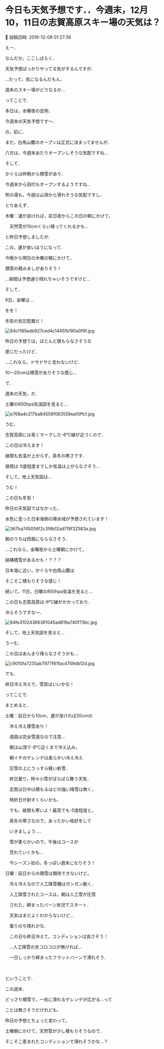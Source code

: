 # 今日も天気予想です．．今週末，12月10，11日の志賀高原スキー場の天気は？

📅 投稿日時: 2016-12-08 01:27:39

えー．


なんだか，ここしばらく．


天気予想ばっかりやってる気がするんですが．


…だって，気になるんだもん．


週末のスキー場がどうなるか…





ってことで．


本日は，水曜夜の定例．


今週末の天気予想です～．





の，前に．


まだ，白馬山麓のオープンは正式に決まってませんが．


八方は，今週末あたりオープンしそうな気配ですね…





そして．


かぐらは昨晩から積雪があり．


今週末から田代もオープンするようですね…





熊の湯も，今週は山頂から滑れそうな気配ですし．





とりあえず．


木曜：運が良ければ，前日夜からこの日の朝にかけて，


　天然雪が10cmくらい降ってくれるかも…


と昨日予想しましたが．


この，運が良いほうになって．


今晩から明日の木曜の朝にかけて，


積雪の積みましがありそう！


…昼間は予想通り晴れちゃいそうですけど…





そして．


9日，金曜は…


をを！


冬型の気圧配置だ！




![64cf185edb927ced4c1445fb190a0f9f.jpg](images/64cf185edb927ced4c1445fb190a0f9f.jpg)




昨日の予想では，ほとんど積もらなさそうな


感じだったけど．


…これなら，ドサドサと言わないけど．


10～20cmは積雪がありそうな感じ…





で．


週末の天気，だ．


土曜の850hpa気温図を見ると…




![e768a4c217ba84556f063559ea10ffcf.jpg](images/e768a4c217ba84556f063559ea10ffcf.jpg)




うむ．


志賀高原には青くマークした-6℃線が近づくので．


この日は冷えます！


昼間も気温が上がらず，真冬の寒さです．


昼間は-5度程度までしか気温は上がらなさそう…





そして，地上天気図は…


うむ！


この日も冬型！


昨日の天気図ではなかった，


水色に塗った日本海側の降水域が予想されています！




![367ba745056f2c3f6b12ad7f8f32583a.jpg](images/367ba745056f2c3f6b12ad7f8f32583a.jpg)




朝のうちは西風にならなさそう．


…これなら，金曜夜から土曜朝にかけて，


結構積雪があるかも！？？？


日本海に近い，かぐらや白馬山麓は


そこそこ積もりそうな感じ！





続いて，11日，日曜の850hpa気温を見ると…


この日も志賀高原は-6℃線がかかっており．


冷えそうですな～．




![64fe31024366381045ad819a740f73bc.jpg](images/64fe31024366381045ad819a740f73bc.jpg)







そして，地上天気図を見ると…


うーむ．


この日はあんまり降らなさそうかも…




![c9010fa7235ab7977f61fac4759db12d.jpg](images/c9010fa7235ab7977f61fac4759db12d.jpg)




でも．


終日冷え冷えで，雪質はいいかな！





ってことで．


まとめると．





土曜：前日から10cm，運が良ければ20cmの


　冷え冷え積雪あり！


　道路は完全雪道なので注意…


　朝は山頂で-8℃近くまで冷え込み，


　朝イチのゲレンデは柔らかい冷え冷え


　圧雪の上にうっすら軽い新雪．


　終日曇り，時々小雪がぱらぱら舞う天気．


　志賀は日中は積もるほどの強い降雪は無く，


　時折日が射すくらいかも．


　でも，昼間も寒いよ！最高でも-5度程度と，


　真冬の寒さなので，あったかい格好をして


　いきましょう…．


　雪が柔らかいので，午後はコースが


　荒れていくかも…


　今シーズン初の，冬っぽい週末になりそう！





日曜：前日からの積雪は期待できないけど，


　冷え冷えなので人工降雪機はガンガン動く．


　人工降雪されたコースは，朝は人工雪が圧雪


　された，締まったバーン状況でスタート．


　天気はまだよくわからないけど…


　曇りのち晴れかな．


　この日も終日冷えて，コンディションは良さそう！


　…人工降雪の氷コロコロが無ければ…


　一日しっかり締まったフラットバーンで滑れそう．


　


ということで．


この週末．


どっさり積雪で，一気に滑れるゲレンデが広がる…って


ことは無さそうだけれども．


昨日の予想とちょっと変わって，


土曜朝にかけて，天然雪が少し積もりそうなので．


そこそこ恵まれたコンディションで滑れそうかな…？
